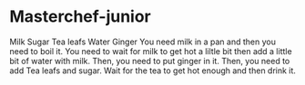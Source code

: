 # Masterchef-junior
Milk
Sugar
Tea leafs
Water
Ginger
You need milk in a pan and then you need to boil it.
You need to wait for milk to get hot a liltle bit then add a little bit of water with milk.
Then, you need to put ginger in it.
Then, you need to add Tea leafs and sugar. 
Wait for the tea to get hot enough and then drink it.
